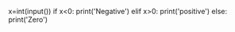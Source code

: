 x=int(input())
if x<0:
    print('Negative')
elif x>0:
   print('positive')
else:
   print('Zero')
        
        
